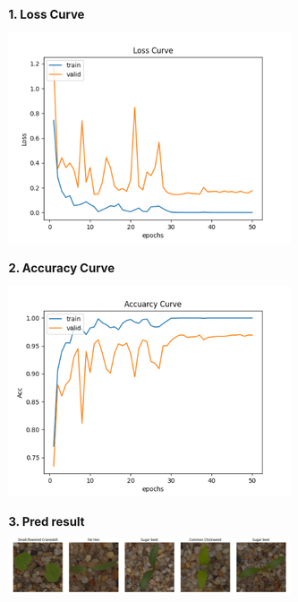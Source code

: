 ## 1. Loss Curve

![image](https://github.com/zan8161/Machine-Learning/blob/main/HW1/pics/Loss_Curve.png)

## 2. Accuracy Curve

![image](https://github.com/zan8161/Machine-Learning/blob/main/HW1/pics/Acc_Curve.png)

## 3. Pred result

![image](https://github.com/zan8161/Machine-Learning/blob/main/HW1/pics/Five_img_pred_result.png)
